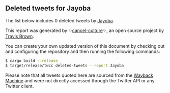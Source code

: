 ## Deleted tweets for Jayoba

The list below includes 0 deleted tweets by
[Jayoba](https://twitter.com/Jayoba).



This report was generated by ✨[cancel-culture](https://github.com/travisbrown/cancel-culture)✨,
an open source project by [Travis Brown](https://twitter.com/travisbrown).

You can create your own updated version of this document by checking out and configuring the
repository and then running the following commands:

```bash
$ cargo build --release
$ target/release/twcc deleted-tweets --report Jayoba
```

Please note that all tweets quoted here are sourced from the
[Wayback Machine](https://web.archive.org) and were not directly accessed through the Twitter API or
any Twitter client.

